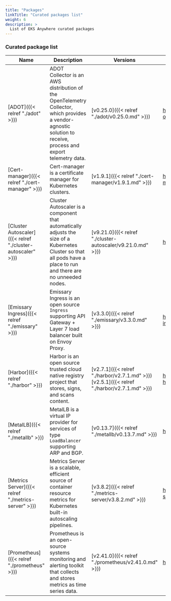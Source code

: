 ```yaml
---
title: "Packages"
linkTitle: "Curated packages list"
weight: 6
description: >
  List of EKS Anywhere curated packages
---
```


### Curated package list

| Name                       | Description                | Versions                  | GitHub                      |
|----------------------------|----------------------------|---------------------------|-----------------------------|
| [ADOT]({{< relref "./adot" >}}) | ADOT Collector is an AWS distribution of the OpenTelemetry Collector, which provides a vendor-agnostic solution to receive, process and export telemetry data. | [v0.25.0]({{< relref "./adot/v0.25.0.md" >}}) | https://github.com/aws-observability/aws-otel-collector |
| [Cert-manager]({{< relref "./cert-manager" >}}) | Cert-manager is a certificate manager for Kubernetes clusters. | [v1.9.1]({{< relref "./cert-manager/v1.9.1.md" >}}) | https://github.com/cert-manager/cert-manager |
| [Cluster Autoscaler]({{< relref "./cluster-autoscaler" >}}) | Cluster Autoscaler is a component that automatically adjusts the size of a Kubernetes Cluster so that all pods have a place to run and there are no unneeded nodes. | [v9.21.0]({{< relref "./cluster-autoscaler/v9.21.0.md" >}}) | https://github.com/kubernetes/autoscaler |
| [Emissary Ingress]({{< relref "./emissary" >}}) | Emissary Ingress is an open source `Ingress` supporting API Gateway + Layer 7 load balancer built on Envoy Proxy. | [v3.3.0]({{< relref "./emissary/v3.3.0.md" >}}) | https://github.com/emissary-ingress/emissary/ |
| [Harbor]({{< relref "./harbor" >}}) | Harbor is an open source trusted cloud native registry project that stores, signs, and scans content. | [v2.7.1]({{< relref "./harbor/v2.7.1.md" >}})<br> [v2.5.1]({{< relref "./harbor/v2.7.1.md" >}}) | https://github.com/goharbor/harbor<br>https://github.com/goharbor/harbor-helm |
| [MetalLB]({{< relref "./metallb" >}}) | MetalLB is a virtual IP provider for services of type `LoadBalancer` supporting ARP and BGP. | [v0.13.7]({{< relref "./metallb/v0.13.7.md" >}}) | https://github.com/metallb/metallb/ |
| [Metrics Server]({{< relref "./metrics-server" >}}) | Metrics Server is a scalable, efficient source of container resource metrics for Kubernetes built-in autoscaling pipelines. | [v3.8.2]({{< relref "./metrics-server/v3.8.2.md" >}}) | https://github.com/kubernetes-sigs/metrics-server |
| [Prometheus]({{< relref "./prometheus" >}}) | Prometheus is an open-source systems monitoring and alerting toolkit that collects and stores metrics as time series data. | [v2.41.0]({{< relref "./prometheus/v2.41.0.md" >}}) | https://github.com/prometheus/prometheus |

